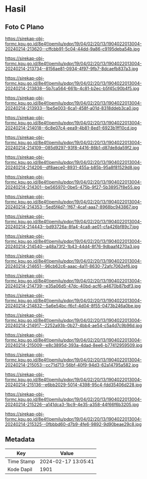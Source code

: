 # Hasil

## Foto C Plano

https://sirekap-obj-formc.kpu.go.id/8e4f/pemilu/pdpr/19/04/02/20/13/1904022013004-20240214-213620--cffcbb91-5c04-44dd-9a86-c9195deba54b.jpg

https://sirekap-obj-formc.kpu.go.id/8e4f/pemilu/pdpr/19/04/02/20/13/1904022013004-20240214-213734--8156ae81-0934-4f97-9fb7-8dcaefb837a3.jpg

https://sirekap-obj-formc.kpu.go.id/8e4f/pemilu/pdpr/19/04/02/20/13/1904022013004-20240214-213838--5b7ca564-661b-4c81-b2ec-b5f45c90b4f5.jpg

https://sirekap-obj-formc.kpu.go.id/8e4f/pemilu/pdpr/19/04/02/20/13/1904022013004-20240214-213933--1be5e003-6ca1-458f-a01d-8318ddeb3ca0.jpg

https://sirekap-obj-formc.kpu.go.id/8e4f/pemilu/pdpr/19/04/02/20/13/1904022013004-20240214-214018--6c8e07c4-eea9-4b81-8ed1-6923b1ff10cd.jpg

https://sirekap-obj-formc.kpu.go.id/8e4f/pemilu/pdpr/19/04/02/20/13/1904022013004-20240214-214109--085d9297-93f8-4416-86b1-d87de8da59f2.jpg

https://sirekap-obj-formc.kpu.go.id/8e4f/pemilu/pdpr/19/04/02/20/13/1904022013004-20240214-214206--df8aece0-8931-455a-b85b-95a8f81529d8.jpg

https://sirekap-obj-formc.kpu.go.id/8e4f/pemilu/pdpr/19/04/02/20/13/1904022013004-20240214-214301--be565970-0be5-475b-9f27-5b38957f8e55.jpg

https://sirekap-obj-formc.kpu.go.id/8e4f/pemilu/pdpr/19/04/02/20/13/1904022013004-20240214-214353--5ed5f4d7-1f67-4caf-aaa7-8968bc943867.jpg

https://sirekap-obj-formc.kpu.go.id/8e4f/pemilu/pdpr/19/04/02/20/13/1904022013004-20240214-214443--bd93726a-8fa4-4ca8-ae01-cfa426bf89c7.jpg

https://sirekap-obj-formc.kpu.go.id/8e4f/pemilu/pdpr/19/04/02/20/13/1904022013004-20240214-214540--a48a73f2-1b43-44d4-8f76-9dbaaf4270a3.jpg

https://sirekap-obj-formc.kpu.go.id/8e4f/pemilu/pdpr/19/04/02/20/13/1904022013004-20240214-214651--96cb62c6-aaac-4a11-8630-72afc7062ef6.jpg

https://sirekap-obj-formc.kpu.go.id/8e4f/pemilu/pdpr/19/04/02/20/13/1904022013004-20240214-214739--e35a06d5-47dc-40bd-acf6-a4670b87bdf3.jpg

https://sirekap-obj-formc.kpu.go.id/8e4f/pemilu/pdpr/19/04/02/20/13/1904022013004-20240214-214832--5a6e54bc-f6cf-4d04-8f55-0473b246a0be.jpg

https://sirekap-obj-formc.kpu.go.id/8e4f/pemilu/pdpr/19/04/02/20/13/1904022013004-20240214-214917--2252a93b-0b27-4bb4-ae54-c5a4d7c9b96d.jpg

https://sirekap-obj-formc.kpu.go.id/8e4f/pemilu/pdpr/19/04/02/20/13/1904022013004-20240214-215009--e8c3895d-393a-4dad-8ee6-b77412959509.jpg

https://sirekap-obj-formc.kpu.go.id/8e4f/pemilu/pdpr/19/04/02/20/13/1904022013004-20240214-215053--cc71d713-56bf-40f9-94d3-62a14795a582.jpg

https://sirekap-obj-formc.kpu.go.id/8e4f/pemilu/pdpr/19/04/02/20/13/1904022013004-20240214-215136--e6bb2029-5014-4398-95c4-fdd35406d228.jpg

https://sirekap-obj-formc.kpu.go.id/8e4f/pemilu/pdpr/19/04/02/20/13/1904022013004-20240214-215226--a141dca3-1bc9-4e35-a358-44f66f6b3205.jpg

https://sirekap-obj-formc.kpu.go.id/8e4f/pemilu/pdpr/19/04/02/20/13/1904022013004-20240214-215325--0fbbbd60-d7b9-4fe6-9892-9d90beae29c8.jpg


## Metadata

| Key        | Value               |
| ---------- | ------------------- |
| Time Stamp | 2024-02-17 13:05:41 |
| Kode Dapil | 1901                |



